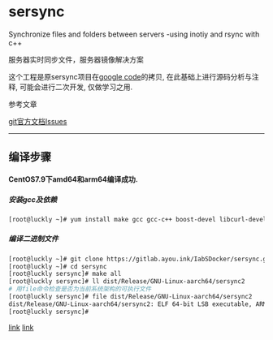 # sersync

Synchronize files and folders between servers -using inotiy and rsync with c++ 

服务器实时同步文件，服务器镜像解决方案

这个工程是原sersync项目在[google code](http://code.google.com/p/sersync/)的拷贝, 在此基础上进行源码分析与注释, 可能会进行二次开发, 仅做学习之用.

参考文章

[git官方文档Issues](https://github.com/xiqingongzi/sersync/issues)

------

## 编译步骤

#### CentOS7.9下amd64和arm64编译成功.
##### 安装gcc及依赖
```bash
[root@luckly ~]# yum install make gcc gcc-c++ boost-devel libcurl-devel -y
```
##### 编译二进制文件
```bash
[root@luckly ~]# git clone https://gitlab.ayou.ink/IabSDocker/sersync.git
[root@luckly ~]# cd sersync
[root@luckly sersync]# make all
[root@luckly sersync]# ll dist/Release/GNU-Linux-aarch64/sersync2
# 用file命令检查是否为当前系统架构的可执行文件
[root@luckly sersync]# file dist/Release/GNU-Linux-aarch64/sersync2 
dist/Release/GNU-Linux-aarch64/sersync2: ELF 64-bit LSB executable, ARM aarch64, version 1 (GNU/Linux), dynamically linked (uses shared libs), for GNU/Linux 3.7.0, BuildID[sha1]=b82eb5c52faf58b7e25a69c7c409060b7be28972, stripped
[root@luckly sersync]# 
```

[link](https://github.com/generals-space/sersync)
[link](http://code.google.com/p/sersync/)
